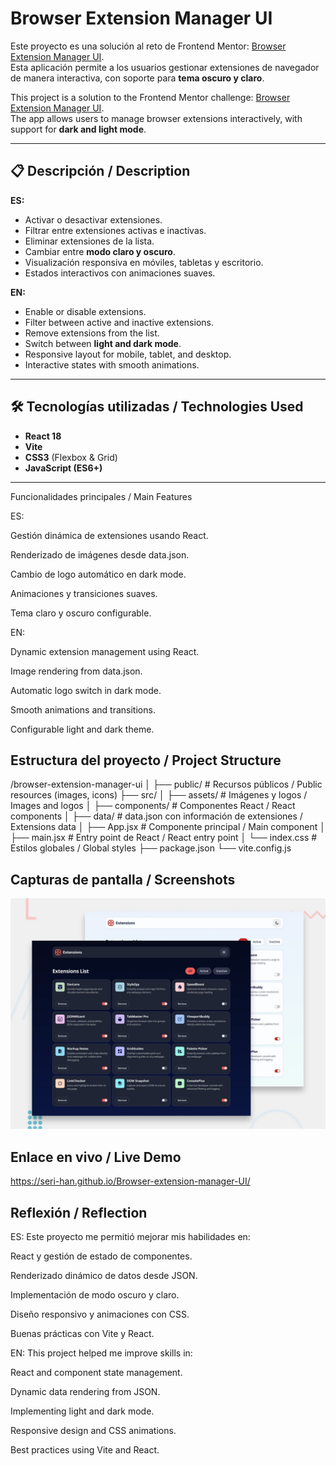 # Browser Extension Manager UI

Este proyecto es una solución al reto de Frontend Mentor: [Browser Extension Manager UI](https://www.frontendmentor.io/challenges/browser-extension-manager-ui-yNZnOfsMAp).  
Esta aplicación permite a los usuarios gestionar extensiones de navegador de manera interactiva, con soporte para **tema oscuro y claro**.

This project is a solution to the Frontend Mentor challenge: [Browser Extension Manager UI](https://www.frontendmentor.io/challenges/browser-extension-manager-ui-yNZnOfsMAp).  
The app allows users to manage browser extensions interactively, with support for **dark and light mode**.

---

## 📋 Descripción / Description

**ES:**  
- Activar o desactivar extensiones.  
- Filtrar entre extensiones activas e inactivas.  
- Eliminar extensiones de la lista.  
- Cambiar entre **modo claro y oscuro**.  
- Visualización responsiva en móviles, tabletas y escritorio.  
- Estados interactivos con animaciones suaves.

**EN:**  
- Enable or disable extensions.  
- Filter between active and inactive extensions.  
- Remove extensions from the list.  
- Switch between **light and dark mode**.  
- Responsive layout for mobile, tablet, and desktop.  
- Interactive states with smooth animations.

---

## 🛠️ Tecnologías utilizadas / Technologies Used

- **React 18**  
- **Vite**  
- **CSS3** (Flexbox & Grid)  
- **JavaScript (ES6+)**

---
Funcionalidades principales / Main Features

ES:

Gestión dinámica de extensiones usando React.

Renderizado de imágenes desde data.json.

Cambio de logo automático en dark mode.

Animaciones y transiciones suaves.

Tema claro y oscuro configurable.

EN:

Dynamic extension management using React.

Image rendering from data.json.

Automatic logo switch in dark mode.

Smooth animations and transitions.

Configurable light and dark theme.

## Estructura del proyecto / Project Structure

/browser-extension-manager-ui
│
├── public/             # Recursos públicos / Public resources (images, icons)
├── src/
│   ├── assets/         # Imágenes y logos / Images and logos
│   ├── components/     # Componentes React / React components
│   ├── data/           # data.json con información de extensiones / Extensions data
│   ├── App.jsx         # Componente principal / Main component
│   ├── main.jsx        # Entry point de React / React entry point
│   └── index.css       # Estilos globales / Global styles
├── package.json
└── vite.config.js

## Capturas de pantalla / Screenshots
![Screenshot](https://github.com/Seri-han/Browser-extension-manager-UI/blob/main/public/assets/images/preview.jpg)

## Enlace en vivo / Live Demo
https://seri-han.github.io/Browser-extension-manager-UI/

## Reflexión / Reflection

ES:
Este proyecto me permitió mejorar mis habilidades en:

React y gestión de estado de componentes.

Renderizado dinámico de datos desde JSON.

Implementación de modo oscuro y claro.

Diseño responsivo y animaciones con CSS.

Buenas prácticas con Vite y React.

EN:
This project helped me improve skills in:

React and component state management.

Dynamic data rendering from JSON.

Implementing light and dark mode.

Responsive design and CSS animations.

Best practices using Vite and React.